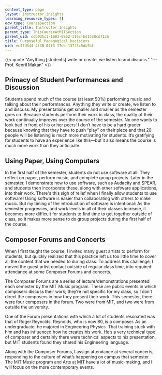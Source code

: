 ```yaml
---
content_type: page
layout: instructor_insights
learning_resource_types: []
ocw_type: CourseSection
parent_title: Instructor Insights
parent_type: ThisCourseAtMITSection
parent_uid: ccb935c1-1603-6852-319c-bd1588cd7136
title: Purposeful Pedagogical Decisions
uid: ec47d344-4f30-04f3-17dc-137f3c5db9bf
---
```


{{< quote "Anything [students] write or create, we listen to and discuss." "—Prof. Keeril Makan" >}}

Primacy of Student Performances and Discussion
----------------------------------------------

Students spend much of the course (at least 50%) performing music and talking about their performances. Anything they write or create, we listen to and discuss. My presentations get smaller and smaller as the semester goes on. Because students perform their work in class, the quality of their work continually improves over the course of the semester. No one wants to look bad in front of his or her peers! I don’t have to be a hard grader because knowing that they have to push “play” on their piece and that 20 people will be listening is much more motivating for students. It’s gratifying for students to have an experience like this—but it also means the course is much more work than they anticipate.

Using Paper, Using Computers
----------------------------

In the first half of the semester, students do not use software at all. They reflect on paper, perform music, and complete group projects. Later in the semester, I demonstrate how to use software, such as Audacity and SPEAR, and students then incorporate these, along with other software applications, into their work. There's this sigh of relief when I finally allow students to use software! Using software is easier than collaborating with others to make music. But my timing of the introduction of software is intentional: As the semester progresses, and work levels in all of their classes increase, it becomes more difficult for students to find time to get together outside of class, so it makes more sense to do group projects during the first half of the course.

Composer Forums and Concerts
----------------------------

When I first taught the course, I invited many guest artists to perform for students, but quickly realized that this practice left us too little time to cover all the content that we needed to during class. To address this challenge, I moved the guest artist contact outside of regular class time, into required attendance at some Composer Forums and concerts.

The Composer Forums are a series of lecture/demonstrations presented each semester by the MIT Music program. These are public events in which composers discuss their work; they’re not specific for my class, so I don't direct the composers in how they present their work. This semester, there were four composers in the forum. Two were from MIT, and two were from outside the university.

One of the Forum presentations with which a lot of students resonated was that of Roger Reynolds. Reynolds, who is now 80, is a composer. As an undergraduate, he majored in Engineering Physics. That training stuck with him and has influenced how he creates his work. He’s a very technical type of composer and certainly there were technical aspects to his presentation, but MIT students found they shared his Engineering language.

Along with the Composer Forums, I assign attendance at several concerts, responding to the culture of what’s happening on campus that semester. The MIT Music program and [Arts at MIT](http://arts.mit.edu/) have a lot of music-making, and I will focus on the more contemporary events.